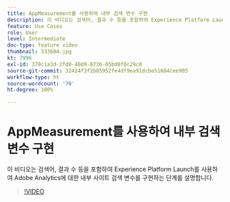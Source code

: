 ```yaml
---
title: AppMeasurement를 사용하여 내부 검색 변수 구현
description: 이 비디오는 검색어, 결과 수 등을 포함하여 Experience Platform Launch를 사용하여 Adobe Analytics에 대한 내부 사이트 검색 변수를 구현하는 단계를 설명합니다.
feature: Use Cases
role: User
level: Intermediate
doc-type: feature video
thumbnail: 333604.jpg
kt: 7996
exl-id: 379c1a3d-2fd0-40d9-8736-05bd0f0c29c8
source-git-commit: 32424f3f2b05952fe4df9ea91dcbe51684cee905
workflow-type: ht
source-wordcount: '70'
ht-degree: 100%

---
```


# AppMeasurement를 사용하여 내부 검색 변수 구현

이 비디오는 검색어, 결과 수 등을 포함하여 Experience Platform Launch를 사용하여 Adobe Analytics에 대한 내부 사이트 검색 변수를 구현하는 단계를 설명합니다.

>[!VIDEO](https://video.tv.adobe.com/v/333604/?quality=12&learn=on)
